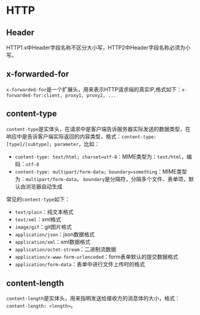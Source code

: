 # HTTP

## Header

HTTP1.x中Header字段名称不区分大小写，HTTP2中Header字段名称必须为小写。

## x-forwarded-for

`x-forwarded-for`是一个扩展头，用来表示HTTP请求端的真实IP,格式如下：`x-forwarded-for:client, proxy1, proxy2, ...`

## content-type

`content-type`是实体头，在请求中是客户端告诉服务器实际发送的数据类型，在响应中是告诉客户端实际返回的内容类型，格式：`content-type: [type]/[subtype]; parameter`，比如：

- `content-type: text/html; charset=utf-8`：MIME类型为：`text/html`，编码：`utf-8`
- `content-type: multipart/form-data; boundary=something`：MIME类型为：`multipart/form-data`， `boundary`是分隔符，分隔多个文件、表单项，默认由浏览器自动生成

常见的`content-type`如下：

- `text/plain`：纯文本格式
- `text/xml`：xml格式
- `image/gif`：git图片格式
- `application/json`：json数据格式
- `application/xml`：xml数据格式
- `application/octet-stream`：二进制流数据
- `application/x-www-form-urlencoded`：form表单默认的提交数据格式
- `application/form-data`：表单中进行文件上传时的格式

## content-length

`content-length`是实体头，用来指明发送给接收方的消息体的大小，格式：`content-length: <length>`。